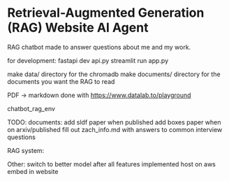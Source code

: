 # Retrieval-Augmented Generation (RAG) Website AI Agent

RAG chatbot made to answer questions about me and my work. 

for development:
fastapi dev api.py
streamlit run app.py

make data/ directory for the chromadb
make documents/ directory for the documents you want the RAG to read


PDF -> markdown done with https://www.datalab.to/playground

chatbot_rag_env

TODO:
documents:
add sldf paper when published
add boxes paper when on arxiv/published
fill out zach_info.md with answers to common interview questions

RAG system:

Other:
switch to better model after all features implemented
host on aws
embed in website

